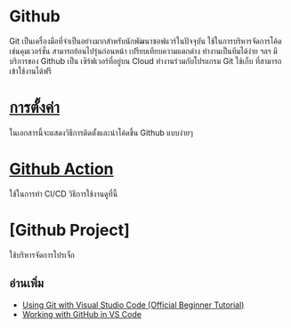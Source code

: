 # Github
Git เป็นเครื่องมือที่จำเป็นอย่างมากสำหรับนักพัฒนาซอฟแวร์ในปัจจุบัน ใช้ในการบริหารจัดการโค้ด เช่นคุมเวอร์ชั่น สามารถย้อนไปรุ่นก่อนหน้า เปรียบเทียบความแตกต่าง ทำงานเป็นทีมได้ง่าย ฯลฯ มีบริการของ Github เป็น เซิร์ฟเวอร์ที่อยู่บน Cloud ทำงานร่วมกับโปรแกรม Git ใช้เก็บ ที่สามารถเข้าใช้งานได้ฟรี 

# [การตั้งค่า](Setup.md)
ในเอกสารนี้จะแสดงวิธีการติดตั้งและนำโค้ดขึ้น Github แบบง่ายๆ 

# [Github Action](Actions.md)
ใช้ในการทำ CI/CD วิธีการใช้งานดูที่นี้ 

# [Github Project]
ใช้บริหารจัดการโปรเจ็ก 


## อ่านเพิ่ม
- [Using Git with Visual Studio Code (Official Beginner Tutorial)](https://www.youtube.com/watch?v=i_23KUAEtUM)
- [Working with GitHub in VS Code](https://code.visualstudio.com/docs/sourcecontrol/github)